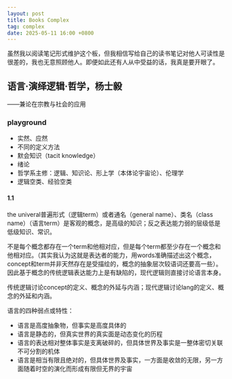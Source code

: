 ```yaml
---
layout: post
title: Books Complex
tag: complex
date: 2025-05-11 16:00 +0800
---
```

虽然我以阅读笔记形式维护这个板，但我相信写给自己的读书笔记对他人可读性是很差的，我也无意照顾他人。即便如此还有人从中受益的话，我真是要开眼了。

## 语言·演绎逻辑·哲学，杨士毅
——兼论在宗教与社会的应用

### playground
- 实然、应然
- 不同的定义方法
- 默会知识（tacit knowledge）
- 绪论
- 哲学系主修：逻辑、知识论、形上学（本体论宇宙论）、伦理学
- 逻辑空类、经验空类
#### 1.1
the univeral普遍形式（逻辑term）或者通名（general name）、类名（class name）（语言term）是客观的概念，是高级的知识；反之表达能力弱的层级低是低级知识、常识。

不是每个概念都存在一个term和他相对应，但是每个term都至少存在一个概念和他相对应。（其实我认为这就是表达者的能力，用words准确描述出这个概念，concept和term并非天然存在是受描绘的，概念的抽象层次较语词还要高一些）。因此基于概念的传统逻辑表达能力上是有缺陷的，现代逻辑则直接讨论语言本身。

传统逻辑讨论concept的定义、概念的外延与内涵；现代逻辑讨论lang的定义、概念的外延和内涵。

语言的四种弱点或特性：
- 语言是高度抽象物，但事实是高度具体的
- 语言是静态的，但真实世界的真实面是动态变化的历程
- 语言的表达相对整体事实是支离破碎的，但具体世界及事实是一整体密切关联不可分割的机体
- 语言是相当有限且绝对的，但具体世界及事实，一方面是收敛的无限，另一方面随着时空的演化而形成有限但无界的宇宙

